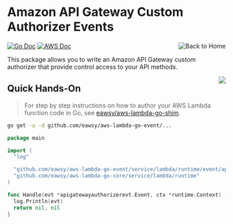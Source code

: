 <a id="top" name="top"></a>

# Amazon API Gateway Custom Authorizer Events

[<img src="/_asset/misc_home.png" alt="Back to Home" align="right">](/)
[![Go Doc][badge-doc-go]][eawsy-doc]
[![AWS Doc][badge-doc-aws]][aws-doc]

This package allows you to write an Amazon API Gateway custom authorizer that
provide control access to your API methods.

[<img src="/_asset/misc_arrow-up.png" align="right">](#top)
## Quick Hands-On

> For step by step instructions on how to author your AWS Lambda function code in Go, see
  [eawsy/aws-lambda-go-shim][eawsy-runtime].

```sh
go get -u -d github.com/eawsy/aws-lambda-go-event/...
```

```go
package main

import (
  "log"

  "github.com/eawsy/aws-lambda-go-event/service/lambda/runtime/event/apigatewayauthorizerevt"
  "github.com/eawsy/aws-lambda-go-core/service/lambda/runtime"
)

func Handle(evt *apigatewayauthorizerevt.Event, ctx *runtime.Context) (interface{}, error) {
  log.Println(evt)
  return nil, nil
}
```

[eawsy-runtime]: https://github.com/eawsy/aws-lambda-go-shim
[eawsy-doc]: https://godoc.org/github.com/eawsy/aws-lambda-go-event/service/lambda/runtime/event/apigatewayauthorizerevt

[aws-doc]: http://docs.aws.amazon.com/apigateway/latest/developerguide/welcome.html

[badge-doc-go]: http://img.shields.io/badge/api-godoc-3F51B5.svg?style=flat-square
[badge-doc-aws]: http://img.shields.io/badge/api-awsdoc-FF9800.svg?style=flat-square
